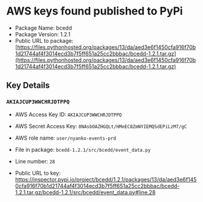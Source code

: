 # AWS keys found published to PyPi

* Package Name: bcedd
* Package Version: 1.2.1
* Public URL to package: [https://files.pythonhosted.org/packages/13/da/aed3e6f1450cfa916f70b1d21744af4f3014ecd3b7f5ff651a25cc2bbbac/bcedd-1.2.1.tar.gz](https://files.pythonhosted.org/packages/13/da/aed3e6f1450cfa916f70b1d21744af4f3014ecd3b7f5ff651a25cc2bbbac/bcedd-1.2.1.tar.gz)

## Key Details

### `AKIAJCUP3WWCHRJDTPPQ`

* AWS Access Key ID: `AKIAJCUP3WWCHRJDTPPQ`
* AWS Secret Access Key: `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` 
* AWS role name: `user/nyanko-events-prd`
* File in package: `bcedd-1.2.1/src/bcedd/event_data.py`
* Line number: `28`

* Public URL to key: https://inspector.pypi.io/project/bcedd/1.2.1/packages/13/da/aed3e6f1450cfa916f70b1d21744af4f3014ecd3b7f5ff651a25cc2bbbac/bcedd-1.2.1.tar.gz/bcedd-1.2.1/src/bcedd/event_data.py#line.28


